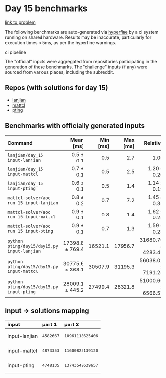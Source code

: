 # Day 15 benchmarks

[link to problem](http://adventofcode.com/2022/day/15)

The following benchmarks are auto-generated via [hyperfine](https://github.com/sharkdp/hyperfine) by a ci system running on shared hardware. Results may be inaccurate, particularly for execution times < 5ms, as per the hyperfine warnings.

[ci pipeline](http://ci.papercode.net:8080/teams/aoc2022/pipelines/aoc-compare-2022)

The "official" inputs were aggregated from repositories participating in the generation of these benchmarks. The "challenge" inputs (if any) were sourced from various places, including the subreddit.

## Repos (with solutions for day 15)


- [lanjian](https://github.com/LanJian/aoc-2022)
- [mattcl](https://github.com/mattcl/aoc2022)
- [pting](https://github.com/pting/aoc2022)

## Benchmarks with officially generated inputs
| Command | Mean [ms] | Min [ms] | Max [ms] | Relative |
|:---|---:|---:|---:|---:|
| `lanjian/day_15 input-lanjian` | 0.5 ± 0.1 | 0.5 | 2.7 | 1.00 |
| `lanjian/day_15 input-mattcl` | 0.7 ± 0.1 | 0.5 | 2.5 | 1.20 ± 0.20 |
| `lanjian/day_15 input-pting` | 0.6 ± 0.1 | 0.5 | 1.4 | 1.14 ± 0.19 |
| `mattcl-solver/aoc run 15 input-lanjian` | 0.8 ± 0.2 | 0.7 | 7.2 | 1.45 ± 0.35 |
| `mattcl-solver/aoc run 15 input-mattcl` | 0.9 ± 0.1 | 0.8 | 1.4 | 1.62 ± 0.24 |
| `mattcl-solver/aoc run 15 input-pting` | 0.9 ± 0.1 | 0.7 | 1.3 | 1.59 ± 0.23 |
| `python pting/day15/day15.py input-lanjian` | 17398.8 ± 769.4 | 16521.1 | 17956.7 | 31680.70 ± 4283.41 |
| `python pting/day15/day15.py input-mattcl` | 30775.6 ± 368.1 | 30507.9 | 31195.3 | 56038.02 ± 7191.25 |
| `python pting/day15/day15.py input-pting` | 28009.1 ± 445.2 | 27499.4 | 28321.8 | 51000.66 ± 6566.57 |

## input -> solutions mapping
|input|part 1|part 2|
|:---|:---|:---|
|input-lanjian|<pre>4582667</pre>|<pre>10961118625406</pre>|
|input-mattcl|<pre>4873353</pre>|<pre>11600823139120</pre>|
|input-pting|<pre>4748135</pre>|<pre>13743542639657</pre>|
